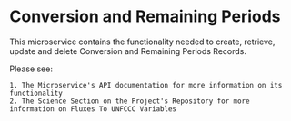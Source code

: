 # Conversion and Remaining Periods

This microservice contains the functionality needed to create, retrieve, update and delete Conversion and Remaining Periods Records.

Please see:

    1. The Microservice's API documentation for more information on its functionality
    2. The Science Section on the Project's Repository for more information on Fluxes To UNFCCC Variables



